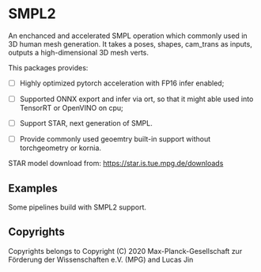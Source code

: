 # SMPL2

An enchanced and accelerated SMPL operation which commonly used in 3D human mesh generation. It takes a poses, shapes, cam_trans as inputs, outputs a high-dimensional 3D mesh verts.

This packages provides:

- [ ] Highly optimized pytorch acceleration with FP16 infer enabled;
- [ ] Supported ONNX export and infer via ort, so that it might able used into TensorRT or OpenVINO on cpu;
- [ ] Support STAR, next generation of SMPL.
- [ ] Provide commonly used geoemtry built-in support without torchgeometry or kornia.


STAR model download from: https://star.is.tue.mpg.de/downloads


## Examples

Some pipelines build with SMPL2 support.



## Copyrights

Copyrights belongs to Copyright (C) 2020 Max-Planck-Gesellschaft zur Förderung der Wissenschaften e.V. (MPG) and Lucas Jin